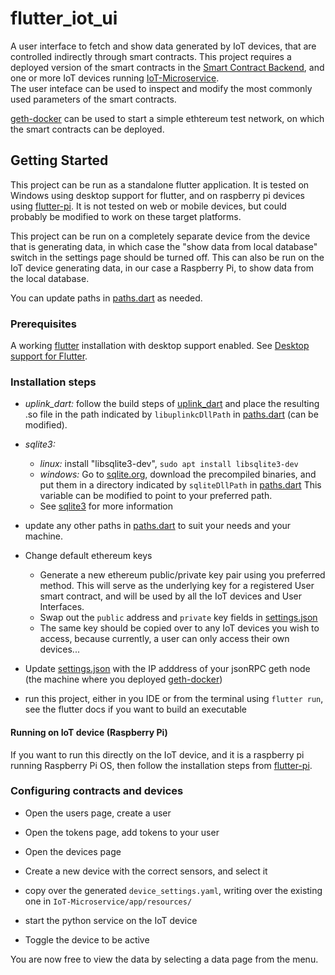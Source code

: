 # flutter_iot_ui
A user interface to fetch and show data generated by IoT devices, that are controlled indirectly through smart contracts. This project requires a deployed version of the smart contracts in the
[Smart Contract Backend](https://github.com/vinicentus/oracle-manager), and one or more IoT devices running [IoT-Microservice](https://github.com/vinicentus/IoT-Microservice/).  
The user inteface can be used to inspect and modify the most commonly used parameters of the smart contracts.

[geth-docker](https://github.com/vinicentus/geth-docker) can be used to start a simple ethtereum test network, on which the smart contracts can be deployed.

## Getting Started

This project can be run as a standalone flutter application. It is tested on Windows using desktop support for flutter, and on raspberry pi devices using [flutter-pi](https://github.com/ardera/flutter-pi). It is not tested on web or mobile devices, but could probably be modified to work on these target platforms.

This project can be run on a completely separate device from the device that is generating data, in which case the "show data from local database" switch in the settings page should be turned off.
This can also be run on the IoT device generating data, in our case a Raspberry Pi, to show data from the local database.

You can update paths in [paths.dart](lib/core/util/paths.dart) as needed.

### Prerequisites
A working [flutter](https://docs.flutter.dev/get-started/install) installation with desktop support enabled. See [Desktop support for Flutter](https://docs.flutter.dev/desktop).

### Installation steps

* _uplink_dart:_ follow the build steps of [uplink_dart](https://github.com/vinicentus/uplink_dart#instalation-steps) and place the resulting .so file in the path indicated by `libuplinkcDllPath` in [paths.dart](lib/core/util/paths.dart) (can be modified).

* _sqlite3:_
    * _linux:_ install "libsqlite3-dev", `sudo apt install libsqlite3-dev`
    * _windows:_ Go to [sqlite.org](https://www.sqlite.org/download.html), download the precompiled binaries, and put them in a directory indicated by `sqliteDllPath` in [paths.dart](lib/core/util/paths.dart) This variable can be modified to point to your preferred path.
    * See [sqlite3](https://pub.dev/packages/sqlite3#manually-providing-sqlite3-libraries) for more information

* update any other paths in [paths.dart](lib/core/util/paths.dart) to suit your needs and your machine.

* Change default ethereum keys
    * Generate a new ethereum public/private key pair using you preferred method. This will serve as the underlying key for a registered User smart contract, and will be used by all the IoT devices and User Interfaces.
    * Swap out the `public` address and `private` key fields in [settings.json](resources/settings.json)
    * The same key should be copied over to any IoT devices you wish to access, because currently, a user can only access their own devices...

* Update [settings.json](resources/settings.json) with the IP adddress of your jsonRPC geth node (the machine where you deployed [geth-docker](https://github.com/vinicentus/geth-docker))

* run this project, either in you IDE or from the terminal using `flutter run`, see the flutter docs if you want to build an executable

#### Running on IoT device (Raspberry Pi)
If you want to run this directly on the IoT device, and it is a raspberry pi running Raspberry Pi OS, then follow the installation steps from [flutter-pi](https://github.com/ardera/flutter-pi).

### Configuring contracts and devices

* Open the users page, create a user

* Open the tokens page, add tokens to your user

* Open the devices page

* Create a new device with the correct sensors, and select it

* copy over the generated `device_settings.yaml`, writing over the existing one in `IoT-Microservice/app/resources/`

* start the python service on the IoT device

* Toggle the device to be active

You are now free to view the data by selecting a data page from the menu.
